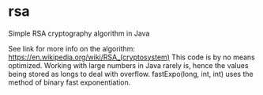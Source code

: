 # rsa
Simple RSA cryptography algorithm in Java

See link for more info on the algorithm: https://en.wikipedia.org/wiki/RSA_(cryptosystem)
This code is by no means optimized. Working with large numbers in Java rarely is, hence the values being stored as longs to deal with overflow. 
fastExpo(long, int, int) uses the method of binary fast exponentiation.
